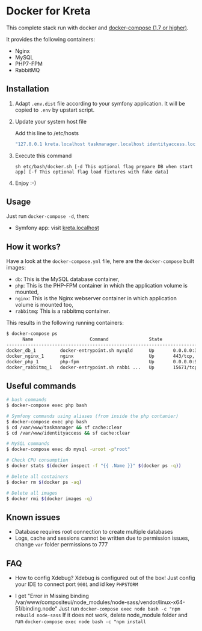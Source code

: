 # Docker for Kreta

This complete stack run with docker and [docker-compose (1.7 or higher)](https://docs.docker.com/compose/).

It provides the following containers:

* Nginx
* MySQL
* PHP7-FPM
* RabbitMQ

## Installation

1. Adapt `.env.dist` file according to your symfony application. It will be copied to `.env` by upstart script.


2. Update your system host file

    Add this line to /etc/hosts 
    ```bash
    "127.0.0.1 kreta.localhost taskmanager.localhost identityaccess.localhost"
    ```

3. Execute this command 

    ```
    sh etc/bash/docker.sh [-d This optional flag prepare DB when start app] [-f This optional flag load fixtures with fake data]
    ```

4. Enjoy :-)

## Usage

Just run `docker-compose -d`, then:

* Symfony app: visit [kreta.localhost](http://kreta.localhost)

## How it works?

Have a look at the `docker-compose.yml` file, here are the `docker-compose` built images:

* `db`: This is the MySQL database container,
* `php`: This is the PHP-FPM container in which the application volume is mounted,
* `nginx`: This is the Nginx webserver container in which application volume is mounted too,
* `rabbitmq`: This is a rabbitmq container.

This results in the following running containers:

```bash
$ docker-compose ps
      Name                     Command               State                                              Ports
--------------------------------------------------------------------------------------------------------------------------------------------------------
docker_db_1         docker-entrypoint.sh mysqld      Up       0.0.0.0:3306->3306/tcp
docker_nginx_1      nginx                            Up       443/tcp, 0.0.0.0:80->80/tcp
docker_php_1        php-fpm                          Up       0.0.0.0:9000->9000/tcp
docker_rabbitmq_1   docker-entrypoint.sh rabbi ...   Up       15671/tcp, 0.0.0.0:15672->15672/tcp, 25672/tcp, 4369/tcp, 5671/tcp, 0.0.0.0:5672->5672/tcp
```

## Useful commands

```bash
# bash commands
$ docker-compose exec php bash

# Symfony commands using aliases (from inside the php contanier)
$ docker-compose exec php bash
$ cd /var/www/taskmanager && sf cache:clear
$ cd /var/www/identityaccess && sf cache:clear

# MySQL commands
$ docker-compose exec db mysql -uroot -p"root"

# Check CPU consumption
$ docker stats $(docker inspect -f "{{ .Name }}" $(docker ps -q))

# Delete all containers
$ docker rm $(docker ps -aq)

# Delete all images
$ docker rmi $(docker images -q)
```

## Known issues

* Database requires root connection to create multiple databases
* Logs, cache and sessions cannot be written due to permission issues, change `var` folder permissions to 777

## FAQ

* How to config Xdebug?
Xdebug is configured out of the box!
Just config your IDE to connect port `9001` and id key `PHPSTORM`

* I get "Error in Missing binding /var/www/compositeui/node_modules/node-sass/vendor/linux-x64-51/binding.node"
Just run `docker-compose exec node bash -c "npm rebuild node-sass`
If it does not work, delete node_module folder and run `docker-compose exec node bash -c "npm install`
